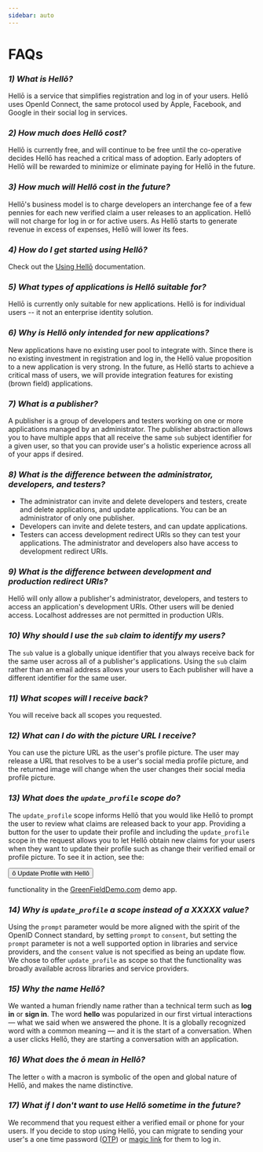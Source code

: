 ```yaml
---
sidebar: auto
---
```


# FAQs

<div id="faqs">
<!-- FAQs should be below this -->


### *1) What is Hellō?* 

Hellō is a service that simplifies registration and log in of your users. Hellō uses OpenId Connect, the same protocol used by Apple, Facebook, and Google in their social log in services. 

### *2) How much does Hellō cost?*

Hellō is currently free, and will continue to be free until the co-operative decides Hellō has reached a critical mass of adoption. Early adopters of Hellō will be rewarded to minimize or eliminate paying for Hellō in the future.

### *3) How much will Hellō cost in the future?*

Hellō's business model is to charge developers an interchange fee of a few pennies for each new verified claim a user releases to an application. Hellō will not charge for log in or for active users. As Hellō starts to generate revenue in excess of expenses, Hellō will lower its fees.

### *4) How do I get started using Hellō?*

Check out the [Using Hellō](/documentation/using-hello.html#_1-app-registration) documentation. 


### *5) What types of applications is Hellō suitable for?*

Hellō is currently only suitable for new applications. Hellō is for individual users -- it not an enterprise identity solution.

### *6) Why is Hellō only intended for new applications?*

New applications have no existing user pool to integrate with. Since there is no existing investment in registration and log in, the Hellō value proposition to a new application is very strong. In the future, as Hellō starts to achieve a critical mass of users, we will provide integration features for existing (brown field) applications.

### *7) What is a publisher?*

A publisher is a group of developers and testers working on one or more applications managed by an administrator. The publisher abstraction allows you to have multiple apps that all receive the same `sub` subject identifier for a given user, so that you can provide user's a holistic experience across all of your apps if desired.

### *8) What is the difference between the administrator, developers, and testers?*

- The administrator can invite and delete developers and testers, create and delete applications, and update applications. You can be an administrator of only one publisher.
- Developers can invite and delete testers, and can update applications.
- Testers can access development redirect URIs so they can test your applications. The administrator and developers also have access to development redirect URIs.

### *9) What is the difference between development and production redirect URIs?*

Hellō will only allow a publisher's administrator, developers, and testers to access an application's development URIs. Other users will be denied access. Localhost addresses are not permitted in production URIs.

### *10) Why should I use the `sub` claim to identify my users?*

The `sub` value is a globally unique identifier that you always receive back for the same user across all of a publisher's applications. Using the `sub` claim rather than an email address allows your users to Each publisher will have a different identifier for the same user.

### *11) What scopes will I receive back?*

You will receive back all scopes you requested.

### *12) What can I do with the picture URL I receive?*

You can use the picture URL as the user's profile picture. The user may release a URL that resolves to be a user's social media profile picture, and the returned image will change when the user changes their social media profile picture. 

### *13) What does the `update_profile` scope do?*

The `update_profile` scope informs Hellō that you would like Hellō to prompt the user to review what claims are released back to your app. Providing a button for the user to update their profile and including the `update_profile` scope in the request allows you to let Hellō obtain new claims for your users when they want to update their profile such as change their verified email or profile picture. To see it in action, see the:

<button class="hello-btn-light">ō Update Profile with Hellō</button> 

functionality in the [GreenFieldDemo.com](https://greenfielddemo.com) demo app.

### *14) Why is `update_profile` a scope instead of a XXXXX value?*

Using the `prompt` parameter would be more aligned with the spirit of the OpenID Connect standard, by setting `prompt` to `consent`, but setting the `prompt` parameter is not a well supported option in libraries and service providers, and the `consent` value is not specified as being an update flow. We chose to offer `update_profile` as scope so that the functionality was broadly available across libraries and service providers.


### *15) Why the name Hellō?*
We wanted a human friendly name rather than a technical term such as **log in** or **sign in**. The word **hello** was popularized in our first virtual interactions — what we said when we answered the phone. It is a globally recognized word with a common meaning — and it is the start of a conversation. When a user clicks Hellō, they are starting a conversation with an application. 

### *16) What does the ō mean in Hellō?*

The letter `o` with a macron is symbolic of the open and global nature of Hellō, and makes the name distinctive.

### *17) What if I don't want to use Hellō sometime in the future?*

We recommend that you request either a verified email or phone for your users. If you decide to stop using Hellō, you can migrate to sending your user's a one time password ([OTP](https://en.wikipedia.org/wiki/One-time_password)) or [magic link](https://postmarkapp.com/blog/magic-links) for them to log in.

<!-- FAQs should be above this -->
</div>
